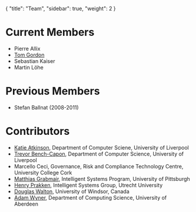 {
  "title": "Team",
  "sidebar": true,
  "weight": 2
}

# Current Members

- Pierre Allix
- [Tom Gordon](http://www.tfgordon.de)
- Sebastian Kaiser
- Martin Löhe

# Previous Members

- Stefan Ballnat (2008-2011)

# Contributors

- [Katie Atkinson](http://cgi.csc.liv.ac.uk/~katie/), Department of Computer Sciene, University of Liverpool
- [Trevor Bench-Capon](http://cgi.csc.liv.ac.uk/~tbc/), Department of Computer Science, University of Liverpool
- Marcello Ceci, Governance, Risk and Compliance Technology Centre, University College Cork
- [Matthias Grabmair](http://www.plainreasoning.com/), Intelligent Systems Program, University of Pittsburgh
- [Henry Prakken](http://www.staff.science.uu.nl/~prakk101/), Intelligent Systems Group, Utrecht University
- [Douglas Walton](http://www.dougwalton.ca/), University of Windsor, Canada
- [Adam Wyner](http://wyner.info/LanguageLogicLawSoftware/), Department of Computing Science, University of Aberdeen
